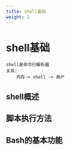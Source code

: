 ```yaml
---
title: shell基础
weight: 1
---
```


# shell基础
    shell是命令行解析器  
    关系:  
        内存-> shell -> 用户  
## shell概述
## 脚本执行方法
## Bash的基本功能
